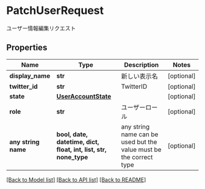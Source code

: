 # PatchUserRequest

ユーザー情報編集リクエスト

## Properties
Name | Type | Description | Notes
------------ | ------------- | ------------- | -------------
**display_name** | **str** | 新しい表示名 | [optional] 
**twitter_id** | **str** | TwitterID | [optional] 
**state** | [**UserAccountState**](UserAccountState.md) |  | [optional] 
**role** | **str** | ユーザーロール | [optional] 
**any string name** | **bool, date, datetime, dict, float, int, list, str, none_type** | any string name can be used but the value must be the correct type | [optional]

[[Back to Model list]](../README.md#documentation-for-models) [[Back to API list]](../README.md#documentation-for-api-endpoints) [[Back to README]](../README.md)


